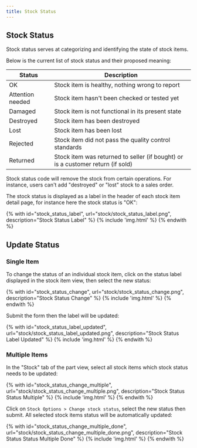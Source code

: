 ```yaml
---
title: Stock Status
--- 
```


## Stock Status

Stock status serves at categorizing and identifying the state of stock items.

Below is the current list of stock status and their proposed meaning:

| Status      | Description |
| ----------- | ----------- |
| OK      | Stock item is healthy, nothing wrong to report       |
| Attention needed   | Stock item hasn't been checked or tested yet       |
| Damaged   | Stock item is not functional in its present state        |
| Destroyed   | Stock item has been destroyed        |
| Lost   | Stock item has been lost        |
| Rejected   | Stock item did not pass the quality control standards        |
| Returned   | Stock item was returned to seller (if bought) or is a customer return (if sold)        |

Stock status code will remove the stock from certain operations. For instance, users can't add "destroyed" or "lost" stock to a sales order.
 
The stock status is displayed as a label in the header of each stock item detail page, for instance here the stock status is "OK":

{% with id="stock_status_label", url="stock/stock_status_label.png", description="Stock Status Label" %}
{% include 'img.html' %}
{% endwith %}

## Update Status

### Single Item

To change the status of an individual stock item, click on the status label displayed in the stock item view, then select the new status:

{% with id="stock_status_change", url="stock/stock_status_change.png", description="Stock Status Change" %}
{% include 'img.html' %}
{% endwith %}

Submit the form then the label will be updated:

{% with id="stock_status_label_updated", url="stock/stock_status_label_updated.png", description="Stock Status Label Updated" %}
{% include 'img.html' %}
{% endwith %}

### Multiple Items

In the "Stock" tab of the part view, select all stock items which stock status needs to be updated:

{% with id="stock_status_change_multiple", url="stock/stock_status_change_multiple.png", description="Stock Status Status Multiple" %}
{% include 'img.html' %}
{% endwith %}

Click on `Stock Options > Change stock status`, select the new status then submit. All selected stock items status will be automatically updated:

{% with id="stock_status_change_multiple_done", url="stock/stock_status_change_multiple_done.png", description="Stock Status Status Multiple Done" %}
{% include 'img.html' %}
{% endwith %}
